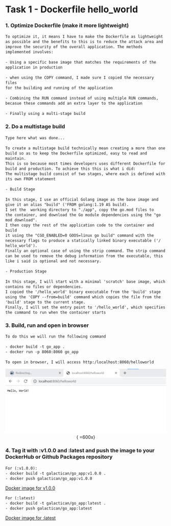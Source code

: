 # Task 1 - Dockerfile hello_world

### 1. Optimize Dockerfile (make it more lightweight)
```
To optimize it, it means I have to make the Dockerfile as lightweight
as possible and the benefits to this is to reduce the attack area and
improve the security of the overall application. The methods implemented involves:

- Using a specific base image that matches the requirements of the 
application in production

- when using the COPY command, I made sure I copied the necessary files 
for the building and running of the application

- Combining the RUN command instead of using multiple RUN commands, 
becasue these commands add an extra layer to the application

- Finally using a multi-stage build

```

### 2. Do a multistage build
```
Type here what was done...

To create a multistage build technically mean creating a more than one 
build so as to keep the Dockerfile optimized, easy to read and maintain.
This is so because most times developers uses different Dockerfile for 
build and production. To achieve this this is what i did:
The multistage build consist of two stages, where each is defined with
its own FROM statement

- Build Stage 

In this stage, I use an official Golang image as the base image and 
give it an alias "build" ('FROM golang:1.19 AS build). 
I set the  working directory to "./app", copy the go.mod files to 
the container, and download the Go module dependencies using the "go 
mod download". 
I then copy the rest of the application code to the container and build 
it using the "CGO_ENABLED=0 GOOS=linux go build" command with the 
necessary flags to produce a statically linked binary executable ('/
hello_world').
Finally an optional case of using the strip command. The strip command
can be used to remove the debug information from the executable, this 
like i said is optional and not necessary.

- Production Stage

In this stage, I will start with a minimal 'scratch' base image, which
contains no files or dependencies.
I copied the '/hello_world' binary executable from the 'build' stage
using the 'COPY --from=build' command which copies the file from the 
'build' stage to the current stage.
Finally, I will set the entry point to '/hello_world', which specifies
the command to run when the container starts
```

### 3. Build, run and open in browser
```
To do this we will run the following command

- docker build -t go_app .
- docker run -p 8060:8060 go_app

To open in browser, I will access http:/localhost:8060/helloworld

```
<center>

![](./image.png){ =600x}
</center>

### 4. Tag it with :v1.0.0 and :latest and push the image to your DockerHub or Github Packages repository
```
For (:v1.0.0):
- docker build -t galactican/go_app:v1.0.0 .
- docker push galactican/go_app:v1.0.0

```
[Docker image for v1.0.0](https://hub.docker.com/layers/galactican/go_app/v1.0.0/images/sha256:4805a5a50105f82ec9563b118757084608a565760e64281bac93f8c3370882cd)

```
For (:latest)
- docker build -t galactican/go_app:latest .
- docker push galactican/go_app:latest

```
[Docker image for :latest](https://hub.docker.com/layers/galactican/go_app/latest/images/sha256:4805a5a50105f82ec9563b118757084608a565760e64281bac93f8c3370882cd)


